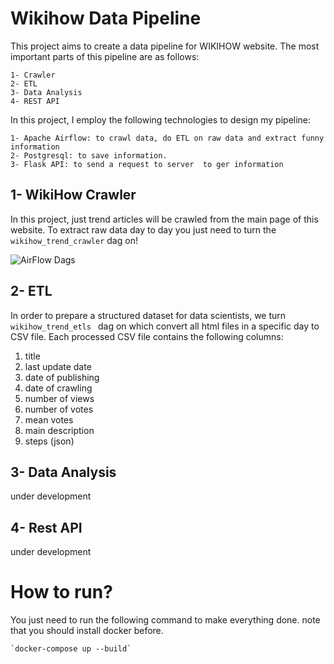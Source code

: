 # Wikihow Data Pipeline
This project aims to create a data pipeline for WIKIHOW website.
The most important parts of this pipeline are as follows:

    1- Crawler
    2- ETL
    3- Data Analysis
    4- REST API

In this project, I employ the following technologies to design my pipeline:

    1- Apache Airflow: to crawl data, do ETL on raw data and extract funny information
    2- Postgresql: to save information.
    3- Flask API: to send a request to server  to ger information


## 1- WikiHow Crawler
 In this project, just trend articles will be crawled from the main page of this website. 
 To extract raw data day to day you just need to turn the ` wikihow_trend_crawler ` dag on!

![AirFlow Dags](../assets/airflow_dags.png?raw=true)
 
## 2- ETL
In order to prepare a structured dataset for data scientists, we turn `wikihow_trend_etls ` dag on which convert all html files in a specific day to CSV file. Each processed CSV file contains the following columns:
1. title
2. last update date
3. date of publishing
4. date of crawling
5. number of views
6. number of votes
7. mean votes
8. main description
9. steps (json)


## 3- Data Analysis
under development

## 4- Rest API
under development


# How to run?
You just need to run the following command to make everything done. note that you should install docker before.

    `docker-compose up --build`
